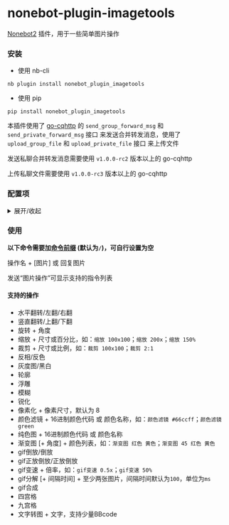 # nonebot-plugin-imagetools

[Nonebot2](https://github.com/nonebot/nonebot2) 插件，用于一些简单图片操作


### 安装

- 使用 nb-cli

```
nb plugin install nonebot_plugin_imagetools
```

- 使用 pip

```
pip install nonebot_plugin_imagetools
```

本插件使用了 [go-cqhttp](https://github.com/Mrs4s/go-cqhttp) 的 `send_group_forward_msg` 和 `send_private_forward_msg` 接口 来发送合并转发消息，使用了 `upload_group_file` 和 `upload_private_file` 接口 来上传文件

发送私聊合并转发消息需要使用 `v1.0.0-rc2` 版本以上的 go-cqhttp

上传私聊文件需要使用 `v1.0.0-rc3` 版本以上的 go-cqhttp


### 配置项

<details>
<summary>展开/收起</summary>

#### `imagetools_zip_threshold`
 - 类型：`int`
 - 默认：`20`
 - 说明：输出图片数量大于该数目时，打包为zip以文件形式发送

#### `max_forward_msg_num`
 - 类型：`int`
 - 默认：`99`
 - 说明：合并转发消息条数上限

</details>


### 使用

**以下命令需要加[命令前缀](https://v2.nonebot.dev/docs/api/config#Config-command_start) (默认为`/`)，可自行设置为空**

操作名 + [图片] 或 回复图片

发送“图片操作”可显示支持的指令列表


#### 支持的操作
 - 水平翻转/左翻/右翻
 - 竖直翻转/上翻/下翻
 - 旋转 + 角度
 - 缩放 + 尺寸或百分比，如：`缩放 100x100`；`缩放 200x`；`缩放 150%`
 - 裁剪 + 尺寸或比例，如：`裁剪 100x100`；`裁剪 2:1`
 - 反相/反色
 - 灰度图/黑白
 - 轮廓
 - 浮雕
 - 模糊
 - 锐化
 - 像素化 + 像素尺寸，默认为 8
 - 颜色滤镜 + 16进制颜色代码 或 颜色名称，如：`颜色滤镜 #66ccff`；`颜色滤镜 green`
 - 纯色图 + 16进制颜色代码 或 颜色名称
 - 渐变图 [+ 角度] + 颜色列表，如：`渐变图 红色 黄色`；`渐变图 45 红色 黄色`
 - gif倒放/倒放
 - gif正放倒放/正放倒放
 - gif变速 + 倍率，如：`gif变速 0.5x`；`gif变速 50%`
 - gif分解 [+ 间隔时间] + 至少两张图片，间隔时间默认为`100`，单位为`ms`
 - gif合成 
 - 四宫格
 - 九宫格
 - 文字转图 + 文字，支持少量BBcode
